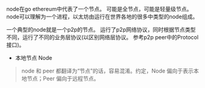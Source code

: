 node在go ethereum中代表了一个节点。 可能是全节点，可能是轻量级节点。 node可以理解为一个进程，以太坊由运行在世界各地的很多中类型的node组成。

一个典型的node就是一个p2p的节点。 运行了p2p网络协议，同时根据节点类型不同，运行了不同的业务层协议\(以区别网络层协议。 参考p2p peer中的Protocol接口\)。

* 本地节点 Node



> node 和 peer 都翻译为“节点”的话，容易混淆。约定，Node 偏向于表示本地节点；Peer 偏向于远程节点。



